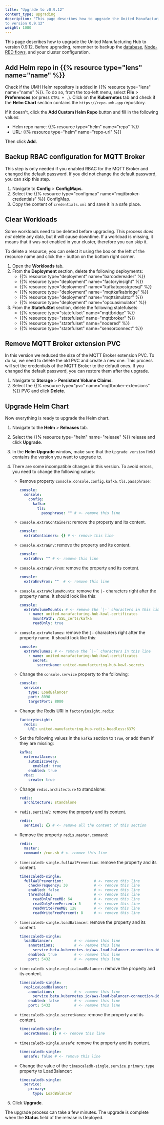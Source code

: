 ```yaml
---
title: "Upgrade to v0.9.12"
content_type: upgrading
description: "This page describes how to upgrade the United Manufacturing Hub
to version 0.9.12"
weight: 1000
---
```


This page describes how to upgrade the United Manufacturing Hub to version
0.9.12. Before upgrading, remember to backup the
[database](/docs/production-guide/backup_recovery/backup-timescale/),
[Node-RED flows](/docs/production-guide/backup_recovery/import-export-node-red/),
and your cluster configuration.

## Add Helm repo in {{% resource type="lens" name="name" %}}

Check if the UMH Helm repository is added in {{% resource type="lens" name="name" %}}.
To do so, from the top-left menu, select **FIle** > **Preferences** (or press `CTRL + ,`).
Click on the **Kubernetes** tab and check if the **Helm Chart** section contains
the `https://repo.umh.app` repository.

If it doesn't, click the **Add Custom Helm Repo** button and fill in the following
values:

- Helm repo name: {{% resource type="helm" name="repo" %}}
- URL: {{% resource type="helm" name="repo-url" %}}

Then click **Add**.

<!-- Add here any steps needed before deleting the deployments and statefulsets -->
## Backup RBAC configuration for MQTT Broker

This step is only needed if you enabled RBAC for the MQTT Broker and changed the
default password. If you did not change the default password, you can skip this
step.

1. Navigate to **Config** > **ConfigMaps**.
2. Select the {{% resource type="configmap" name="mqttbroker-credentials" %}}
   ConfigMap.
3. Copy the content of `credentials.xml` and save it in a safe place.

## Clear Workloads

Some workloads need to be deleted before upgrading. This process _does not_ delete
any data, but it will cause downtime. If a workload is missing, it means that it
was not enabled in your cluster, therefore you can skip it.

To delete a resource, you can select it using the box on the left of the
resource name and click the **-** button on the bottom right corner.

1. Open the **Workloads** tab.
2. From the **Deployment** section, delete the following deployments:
   - {{% resource type="deployment" name="barcodereader" %}}
   - {{% resource type="deployment" name="factoryinsight" %}}
   - {{% resource type="deployment" name="kafkatopostgresql" %}}
   - {{% resource type="deployment" name="mqttkafkabridge" %}}
   - {{% resource type="deployment" name="mqttsimulator" %}}
   - {{% resource type="deployment" name="opcuasimulator" %}}
3. From the **StatefulSet** section, delete the following statefulsets:
   - {{% resource type="statefulset" name="mqttbridge" %}}
   - {{% resource type="statefulset" name="mqttbroker" %}}
   - {{% resource type="statefulset" name="nodered" %}}
   - {{% resource type="statefulset" name="sensorconnect" %}}

<!-- Add here any steps needed before upgrading the Helm Chart -->

## Remove MQTT Broker extension PVC

In this version we reduced the size of the MQTT Broker extension PVC. To do so,
we need to delete the old PVC and create a new one. This process will set the
credentials of the MQTT Broker to the default ones. If you changed the default
password, you can restore them after the upgrade.

1. Navigate to **Storage** > **Persistent Volume Claims**.
2. Select the {{% resource type="pvc" name="mqttbroker-extensions" %}} PVC and
   click **Delete**.

## Upgrade Helm Chart

Now everything is ready to upgrade the Helm chart.

1. Navigate to the **Helm** > **Releases** tab.
2. Select the {{% resource type="helm" name="release" %}} release and click
   **Upgrade**.
3. In the **Helm Upgrade** window, make sure that the `Upgrade version` field
   contains the version you want to upgrade to.
4. There are some incompatible changes in this version. To avoid errors, you
   need to change the following values:

   - Remove property `console.console.config.kafka.tls.passphrase`:

     ```yaml
     console:
       console:
         config:
           kafka:
             tls:
               passphrase: "" # <- remove this line
     ```

   - `console.extraContainers`: remove the property and its content.

     ```yaml
     console:
       extraContainers: {} # <- remove this line
     ```

   - `console.extraEnv`: remove the property and its content.

     ```yaml
     console:
       extraEnv: "" # <- remove this line
     ```

   - `console.extraEnvFrom`: remove the property and its content.

     ```yaml
     console:
       extraEnvFrom: ""  # <- remove this line
     ```

   - `console.extraVolumeMounts`: remove the `|-` characters right after the
     property name. It should look like this:

     ```yaml
     console:
       extraVolumeMounts: # <- remove the `|-` characters in this line
         - name: united-manufacturing-hub-kowl-certificates
           mountPath: /SSL_certs/kafka
           readOnly: true
     ```

   - `console.extraVolumes`: remove the `|-` characters right after the
     property name. It should look like this:

     ```yaml
     console:
       extraVolumes: # <- remove the `|-` characters in this line
         - name: united-manufacturing-hub-kowl-certificates
           secret:
             secretName: united-manufacturing-hub-kowl-secrets
     ```

   - Change the `console.service` property to the following:

     ```yaml
     console:
       service:
         type: LoadBalancer
         port: 8090
         targetPort: 8080
     ```

   - Change the Redis URI in `factoryinsight.redis`:

     ```yaml
     factoryinsight:
       redis:
         URI: united-manufacturing-hub-redis-headless:6379
     ```

   - Set the following values in the `kafka` section to `true`, or add them if
     they are missing:

     ```yaml
     kafka:
       externalAccess:
         autoDiscovery:
           enabled: true
         enabled: true
       rbac:
         create: true
     ```

   - Change `redis.architecture` to standalone:

     ```yaml
     redis:
       architecture: standalone
     ```

   - `redis.sentinel`: remove the property and its content.

     ```yaml
     redis:
       sentinel: {} # <- remove all the content of this section
     ```

   - Remove the property `redis.master.command`:

     ```yaml
     redis:
       master:
       command: /run.sh # <- remove this line
     ```

   - `timescaledb-single.fullWalPrevention`: remove the property and its content.

     ```yaml
     timescaledb-single:
       fullWalPrevention:              # <- remove this line
         checkFrequency: 30            # <- remove this line
         enabled: false                # <- remove this line
         thresholds:                   # <- remove this line
           readOnlyFreeMB: 64          # <- remove this line
           readOnlyFreePercent: 5      # <- remove this line
           readWriteFreeMB: 128        # <- remove this line
           readWriteFreePercent: 8     # <- remove this line
     ```

   - `timescaledb-single.loadBalancer`: remove the property and its content.

     ```yaml
     timescaledb-single:
       loadBalancer:          # <- remove this line
         annotations:         # <- remove this line
           service.beta.kubernetes.io/aws-load-balancer-connection-idle-timeout: "4000" # <- remove this line
         enabled: true        # <- remove this line
         port: 5432           # <- remove this line
     ```

   - `timescaledb-single.replicaLoadBalancer`: remove the property and its content.

     ```yaml
     timescaledb-single:
       replicaLoadBalancer:
         annotations:         # <- remove this line
           service.beta.kubernetes.io/aws-load-balancer-connection-idle-timeout: "4000" # <- remove this line
         enabled: false       # <- remove this line
         port: 5432           # <- remove this line
     ```

   - `timescaledb-single.secretNames`: remove the property and its content.

     ```yaml
     timescaledb-single:
       secretNames: {} # <- remove this line 
     ```

   - `timescaledb-single.unsafe`: remove the property and its content.

     ```yaml
     timescaledb-single:
       unsafe: false # <- remove this line
     ```

   - Change the value of the `timescaledb-single.service.primary.type` property
     to LoadBalancer:

     ```yaml
     timescaledb-single:
       service:
         primary:
           type: LoadBalancer
     ```

5. Click **Upgrade**.

The upgrade process can take a few minutes. The upgrade is complete when the
**Status** field of the release is Deployed.

<!-- Add here any steps needed after upgrading the Helm Chart -->